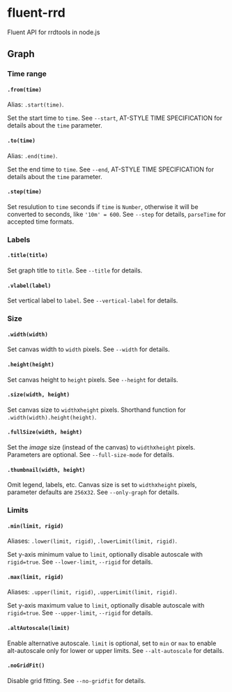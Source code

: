 fluent-rrd
==========

Fluent API for rrdtools in node.js

Graph
-----

### Time range ###
#### `.from(time)` ####
Alias: `.start(time)`.

Set the start time to `time`. See `--start`, AT-STYLE TIME SPECIFICATION for details about the `time` parameter.

#### `.to(time)` ####
Alias: `.end(time)`.

Set the end time to `time`. See `--end`, AT-STYLE TIME SPECIFICATION for details about the `time` parameter.

#### `.step(time)` ####
Set resulution to `time` seconds if `time` is `Number`, otherwise it will be converted to seconds, like `'10m' = 600`. See `--step` for details, `parseTime` for accepted time formats.


### Labels ###
#### `.title(title)` ####
Set graph title to `title`. See `--title` for details.

#### `.vlabel(label)` ####
Set vertical label to `label`. See `--vertical-label` for details.


### Size ###
#### `.width(width)` ####
Set canvas width to `width` pixels. See `--width` for details.

#### `.height(height)` ####
Set canvas height to `height` pixels. See `--height` for details.

#### `.size(width, height)` ####
Set canvas size to `width`x`height` pixels. Shorthand function for `.width(width).height(height)`.

#### `.fullSize(width, height)` ####
Set the *image* size (instead of the canvas) to `width`x`height` pixels. Parameters are optional. See `--full-size-mode` for details.

#### `.thumbnail(width, height)` ####
Omit legend, labels, etc. Canvas size is set to `width`x`height` pixels, parameter defaults are `256`x`32`. See `--only-graph` for details.


### Limits ###
#### `.min(limit, rigid)` ####
Aliases: `.lower(limit, rigid)`, `.lowerLimit(limit, rigid)`.

Set y-axis minimum value to `limit`, optionally disable autoscale with `rigid=true`. See `--lower-limit`, `--rigid` for details.

#### `.max(limit, rigid)` ####
Aliases: `.upper(limit, rigid)`, `.upperLimit(limit, rigid)`.

Set y-axis maximum value to `limit`, optionally disable autoscale with `rigid=true`. See `--upper-limit`, `--rigid` for details.

#### `.altAutoscale(limit)` ####
Enable alternative autoscale. `limit` is optional, set to `min` or `max` to enable alt-autoscale only for lower or upper limits. See `--alt-autoscale` for details.

#### `.noGridFit()` ####
Disable grid fitting. See `--no-gridfit` for details.
